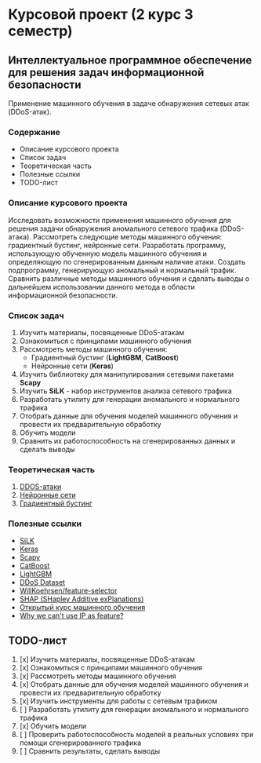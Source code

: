 # Курсовой проект (2 курс 3 семестр)

## Интеллектуальное программное обеспечение для решения задач информационной безопасности

Применение машинного обучения в задаче обнаружения сетевых атак (DDoS-атак).

### Содержание
* Описание курсового проекта
* Список задач
* Теоретическая часть
* Полезные ссылки
* TODO-лист

### Описание курсового проекта
Исследовать возможности применения машинного обучения для решения задачи обнаружения аномального сетевого трафика (DDoS-атака). 
Рассмотреть следующие методы машинного обучения: градиентный бустинг, нейронные сети.
Разработать программу, использующую обученную модель машинного обучения и определяющую по сгенерированным данным наличие атаки. Создать подпрограмму, генерирующую аномальный и нормальный трафик. 
Сравнить различные методы машинного обучения и сделать выводы о дальнейшем использовании данного метода в области информационной безопасности.

### Список задач
1. Изучить материалы, посвященные DDoS-атакам
2. Ознакомиться с принципами машинного обучения
3. Рассмотреть методы машинного обучения:
    * Градиентный бустинг (**LightGBM**, **CatBoost**)
    * Нейронные сети (**Keras**)
4. Изучить библиотеку для манипулирования сетевыми пакетами **Scapy**
5. Изучить **SiLK** - набор инструментов анализа сетевого трафика
6. Разработать утилиту для генерации аномального и нормального трафика
7. Отобрать данные для обучения моделей машинного обучения и провести их предварительную обработку
8. Обучить модели
9. Сравнить их работоспособность на сгенерированных данных и сделать выводы

### Теоретическая часть
1. [DDOS-атаки](https://github.com/Evgengrmit/course-project/blob/master/theory/DoS_%26_DDoS.md)
2. [Нейронные сети](https://github.com/Evgengrmit/course-project/blob/master/theory/artificial_neural_networks.md)
3. [Градиентный бустинг](https://github.com/Evgengrmit/course-project/blob/master/theory/boosting.md)

### Полезные ссылки 
* [SiLK](https://tools.netsa.cert.org/silk/analysis-handbook.pdf)
* [Keras](https://keras.io)
* [Scapy](https://scapy.net)
* [CatBoost](https://catboost.ai)
* [LightGBM](https://lightgbm.readthedocs.io/en/latest/)
* [DDoS Dataset](https://www.kaggle.com/devendra416/ddos-datasets)
* [WillKoehrsen/feature-selector](https://github.com/WillKoehrsen/feature-selector)
* [SHAP (SHapley Additive exPlanations)](https://github.com/slundberg/shap)
* [Открытый курс машинного обучения](https://habr.com/ru/company/ods/blog/322626/)
* [Why we can't use IP as feature?](https://www.researchgate.net/publication/309467794_A_study_on_efficient_detection_of_network-based_IP_spoofing_DDoS_and_malware-infected_Systems)
## TODO-лист
1. [x] Изучить материалы, посвященные DDoS-атакам
2. [x] Ознакомиться с принципами машинного обучения
3. [x] Рассмотреть методы машинного обучения
4. [x] Отобрать данные для обучения моделей машинного обучения и провести их предварительную обработку
5. [x] Изучить инструменты для работы с сетевым трафиком
6. [ ] Разработать утилиту для генерации аномального и нормального трафика
7. [x] Обучить модели
8. [ ] Проверить работоспособность моделей в реальных условиях при помощи сгенерированного трафика
9. [ ] Сравнить результаты, сделать выводы
